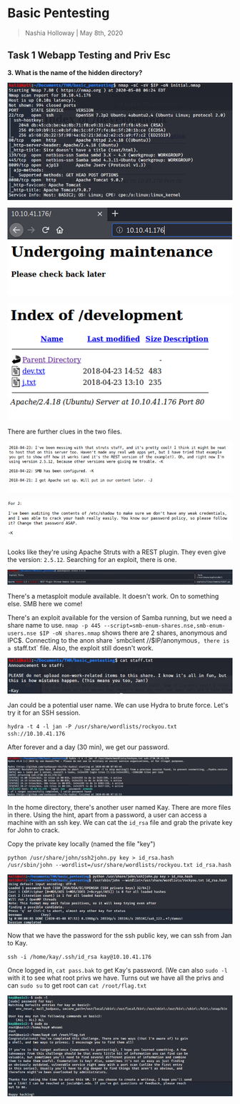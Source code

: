 # Basic Pentesting

> Nashia Holloway | May 8th, 2020

## Task 1 Webapp Testing and Priv Esc

**3. What is the name of the hidden directory?**

![](nmap.png)

![](web.png)

![](dev.png)

There are further clues in the two files.

![](clue1.png)

![](clue2.png)

Looks like they're using Apache Struts with a REST plugin. They even give the version: `2.5.12`. Searching for an exploit, there is one.

![](struts.png)

There's a metasploit module available. It doesn't work. On to something else. SMB here we come!

There's an exploit available for the version of Samba running, but we need a share name to use. `nmap -p 445 --script=smb-enum-shares.nse,smb-enum-users.nse $IP -oN shares.nmap` shows there are 2 shares, anonymous and IPC$. Connecting to the anon share `smbclient //$IP/anonymous`, there is a `staff.txt` file. Also, the exploit still doesn't work.

![](staff.png)

Jan could be a potential user name. We can use Hydra to brute force. Let's try it for an SSH session.

```
hydra -t 4 -l jan -P /usr/share/wordlists/rockyou.txt ssh://10.10.41.176
```

After forever and a day (30 min), we get our password.

![](hydra.png)

In the home directory, there's another user named Kay. There are more files in there. Using the hint, apart from a password, a user can access a machine with an ssh key. We can cat the `id_rsa` file and grab the private key for John to crack.

Copy the private key locally (named the file "key")

```
python /usr/share/john/ssh2john.py key > id_rsa.hash
/usr/sbin/john --wordlist=/usr/share/wordlists/rockyou.txt id_rsa.hash
```

![](ssh.png)

Now that we have the password for the ssh public key, we can ssh from Jan to Kay.

```
ssh -i /home/kay/.ssh/id_rsa kay@10.10.41.176
```
Once logged in, `cat pass.bak` to get Kay's password. (We can also `sudo -l` with it to see what root privs we have. Turns out we have all the privs and can `sudo su` to get root can `cat /root/flag.txt`

![](fin.png)


